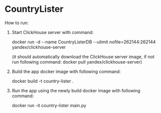 # CountryLister

How to run:

1) Start ClickHouse server with command: 

   docker run -d --name CountryListerDB --ulimit nofile=262144:262144 yandex/clickhouse-server
   
   (it should automatically download the ClickHouse server image, if not run following command: docker pull yandex/clickhouse-server)


2) Build the app docker image with following command:
   
   docker build -t country-lister .

3) Run the app using the newly build docker image with following command:

   docker run -it country-lister main.py

 
